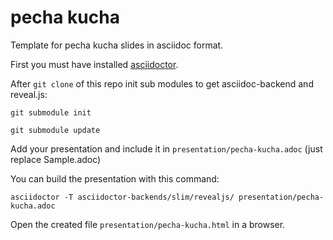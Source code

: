 pecha kucha
===========

Template for pecha kucha slides in asciidoc format.

First you must have installed [asciidoctor](http://asciidoctor.org/).

After `git clone` of this repo init sub modules to get asciidoc-backend and reveal.js:

    git submodule init

    git submodule update

Add your presentation and include it in `presentation/pecha-kucha.adoc` (just replace Sample.adoc)

You can build the presentation with this command:

    asciidoctor -T asciidoctor-backends/slim/revealjs/ presentation/pecha-kucha.adoc
    
Open the created file `presentation/pecha-kucha.html` in a browser.




